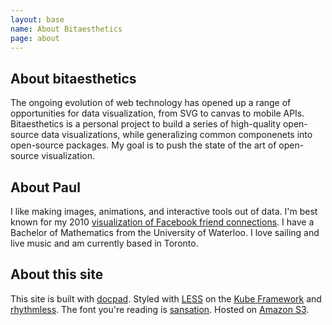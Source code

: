 ```yaml
---
layout: base
name: About Bitaesthetics
page: about
---
```


About bitaesthetics
---

The ongoing evolution of web technology has opened up a range of opportunities for data visualization, from SVG to canvas to mobile APIs. Bitaesthetics is a personal project to build a series of high-quality open-source data visualizations, while generalizing common componenets into open-source packages. My goal is to push the state of the art of open-source visualization.

About Paul
---

I like making images, animations, and interactive tools out of data. I'm best known for my 2010 [visualization of Facebook friend connections](http://www.economist.com/blogs/dailychart/2010/12/data_visualisation_1). I have a Bachelor of Mathematics from the University of Waterloo. I love sailing and live music and am currently based in Toronto.

About this site
---

This site is built with [docpad](https://github.com/bevry/docpad). Styled with [LESS](http://lesscss.org/) on the [Kube Framework](http://imperavi.com/kube/) and [rhythmless](http://paulgb.github.com/rhythmless/). The font you're reading is [sansation](http://www.dafont.com/sansation.font). Hosted on [Amazon S3](http://aws.amazon.com/s3/).

